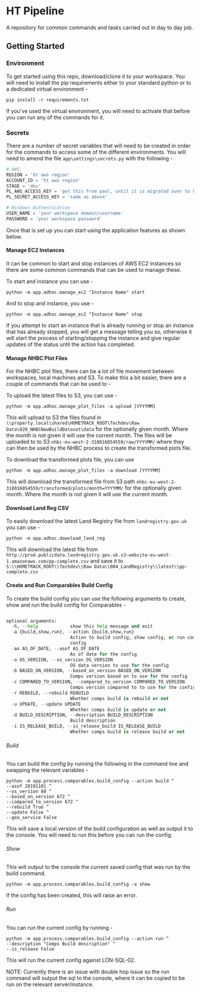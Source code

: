 # HT Pipeline

A repository for common commands and tasks carried out in day to day job.


## Getting Started

### Environment
To get started using this repo, download/clone it to your workspace. You will
need to install the pip requirements either to your standard python or to a dedicated
virtual environment -

```
pip install -r requirements.txt
```

If you've used the virtual environment, you will need to activate that before you 
can run any of the commands for it.

### Secrets
There are a number of secret variables that will need to be created in order for the
commands to access some of the different environments. You will need to amend the 
file `app\settings\secrets.py` with the following -

```python
# AWS
REGION = 'ht aws region'
ACCOUNT_ID = 'ht aws region'
STAGE = 'dev'
PL_AWS_ACCESS_KEY = 'get this from paul, until it is migrated over to ht'
PL_SECRET_ACCESS_KEY = 'same as above'

# Windows Authentication
USER_NAME = 'your workspace domain/username'
PASSWORD = 'your workspace password'
```

Once that is set up you can start using the application features as shown below.

#### Manage EC2 Instances

It can be common to start and stop instances of AWS EC2 instances so there are some common commands that can be 
used to manage these.

To start and instance you can use -

`python -m app.adhoc.manage_ec2 "Instance Name" start`

And to stop and instance, you use -

`python -m app.adhoc.manage_ec2 "Instance Name" stop`

If you attempt to start an instance that is already running or stop an instance that has already 
stopped, you will get a message telling you so, otherwise it will start the process of starting/stopping
the instance and give regular updates of the status until the action has completed.


#### Manage NHBC Plot Files

For the NHBC plot files, there can be a lot of file movement between workspaces, local machines and S3. To
make this a bit easier, there are a couple of commands that can be used to -

To upload the latest files to S3, you can use -

`python -m app.adhoc.manage_plot_files -a upload [YYYYMM]`

This will upload to S3 the files found in `\\property.local\shared\HOMETRACK_ROOT\Techdev\Raw Data\020_NHBCNewBuildDataset\data`
for the optionally given month. Where the month is not given it will use the current month.
The files will be uploaded to to S3 `nhbc-eu-west-2-318016054559/raw/YYYYMM/` where they can then be used by the NHBC
process to create the transformed plots file.

To download the transformed plots file, you can use

`python -m app.adhoc.manage_plot_files -a download [YYYYMM]`

This will download the transformed file from S3 path `nhbc-eu-west-2-318016054559/transformed/plots/month=YYYYMM/`
for the optionally given month. Where the month is not given it will use the current month.


#### Download Land Reg CSV

To easily download the latest Land Registry file from `landregistry.gov.uk` you can use -

`python -m app.adhoc.download_land_reg`

This will download the latest file from `http://prod.publicdata.landregistry.gov.uk.s3-website-eu-west-1.amazonaws.com/pp-complete.csv`
and save it to `S:\\HOMETRACK_ROOT\\Techdev\\Raw Data\\084_LandRegistry\\latest\\pp-complete.csv`


#### Create and Run Comparables Build Config

To create the build config you can use the following arguments to create, show and run the build config
for Comparables -


```python -m app.process.comparables.build_config

optional arguments:
  -h, --help            show this help message and exit
  -a {build,show,run}, --action {build,show,run}
                        Action to build config, show config, or run comps
                        config
  -as AS_OF_DATE, --asof AS_OF_DATE
                        As of date for the config
  -o OS_VERSION, --os_version OS_VERSION
                        OS data version to use for the config
  -b BASED_ON_VERSION, --based_on_version BASED_ON_VERSION
                        Comps version based on to use for the config
  -c COMPARED_TO_VERSION, --compared_to_version COMPARED_TO_VERSION
                        Comps version compared to to use for the config
  -r REBUILD, --rebuild REBUILD
                        Whether comps build is rebuild or not
  -u UPDATE, --update UPDATE
                        Whether comps build is update or not
  -d BUILD_DESCRIPTION, --description BUILD_DESCRIPTION
                        Build description
  -i IS_RELEASE_BUILD, --is_release_build IS_RELEASE_BUILD
                        Whether comps build is release build or not
```

###### Build
You can build the config by running the following in the command line and swapping the relevant variables -
```
python -m app.process.comparables.build_config --action build ^
--asof 20191101 ^
--os_version 80 ^
--based_on_version 672 ^
--compared_to_version 672 ^
--rebuild True ^
--update False ^
--geo_service False
```

This will save a local version of the build configuration as well as output it to the console.
You will need to run this before you can run the config.


###### Show

This will output to the console the current saved config that was run by the build command.

`python -m app.process.comparables.build_config -a show`

If the config has been created, this will raise an error.


###### Run

You can run the current config by running -

```
python -m app.process.comparables.build_config --action run ^
--description "Comps Build description" ^
--is_release False
```

This will run the current config against LON-SQL-02.

NOTE: Currently there is an issue with double hop issue so the run command will output the sql to
the console, where it can be copied to be run on the relevant server/instance.